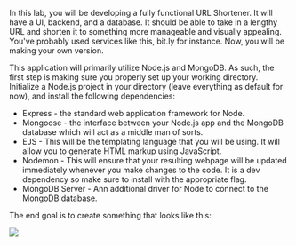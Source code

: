 <!--title={Getting Everything Set Up}-->

In this lab, you will be developing a fully functional URL Shortener. It will have a UI, backend, and a database. It should be able to take in a lengthy URL and shorten it to something more manageable and visually appealing. You've probably used services like this, bit.ly for instance. Now, you will be making your own version.

This application will primarily utilize Node.js and MongoDB. As such,  the first step is making sure you properly set up your working directory. Initialize a Node.js project in your directory (leave everything as default for now), and install the following dependencies:

- Express - the standard web application framework for Node.
- Mongoose - the interface between your Node.js app and the MongoDB database which will act as a middle man of sorts.
- EJS - This will be the templating language that you will be using. It will allow you to generate HTML markup using JavaScript.
- Nodemon - This will ensure that your resulting webpage will be updated immediately whenever you make changes to the code. It is a dev dependency so make sure to install with the appropriate flag.
- MongoDB Server - Ann additional driver for Node to connect to the MongoDB database.

The end goal is to create something that looks like this:

![](.\pic1.png)
